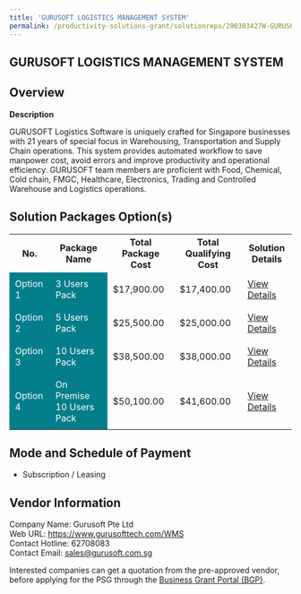 ```yaml
---
title: 'GURUSOFT LOGISTICS MANAGEMENT SYSTEM'
permalink: /productivity-solutions-grant/solutionrepo/200303427W-GURUSOFT-LOGISTICS-MANAGEMENT-SYSTEM-G
---
```


## GURUSOFT LOGISTICS MANAGEMENT SYSTEM

## Overview

**Description**

GURUSOFT Logistics Software is uniquely crafted for Singapore businesses with 21 years of special focus in Warehousing, Transportation and Supply Chain operations. 
This system provides automated workflow to save manpower cost, avoid errors and improve productivity and operational efficiency.
GURUSOFT team members are proficient with Food, Chemical, Cold chain, FMGC, Healthcare, Electronics, Trading and Controlled Warehouse and Logistics operations.

## Solution Packages Option(s)

<table>
<tr>
<th><b>No.</b></th>
<th><b>Package Name</b></th>
<th><b>Total Package Cost</b></th>
<th><b>Total Qualifying Cost</b></th>
<th><b>Solution Details</b></th>
</tr>
<tr>
<td style='padding: 10px; background-color: #037E8A; color: #FFFFFF;'>Option 1</td>
<td style='padding: 10px; background-color: #037E8A; color: #FFFFFF;'>3 Users Pack</td>
<td style='padding: 10px;'>$17,900.00</td>
<td style='padding: 10px;'>$17,400.00</td>
<td style='padding: 10px;'><a href='/images/psg/200303427W_20240067_07112024_Desensitised_Annex3_Part1.pdf' target='_blank'>View Details</a></td>
</tr>
<tr>
<td style='padding: 10px; background-color: #037E8A; color: #FFFFFF;'>Option 2</td>
<td style='padding: 10px; background-color: #037E8A; color: #FFFFFF;'>5 Users Pack</td>
<td style='padding: 10px;'>$25,500.00</td>
<td style='padding: 10px;'>$25,000.00</td>
<td style='padding: 10px;'><a href='/images/psg/200303427W_20240067_07112024_Desensitised_Annex3_Part2.pdf' target='_blank'>View Details</a></td>
</tr>
<tr>
<td style='padding: 10px; background-color: #037E8A; color: #FFFFFF;'>Option 3</td>
<td style='padding: 10px; background-color: #037E8A; color: #FFFFFF;'>10 Users Pack</td>
<td style='padding: 10px;'>$38,500.00</td>
<td style='padding: 10px;'>$38,000.00</td>
<td style='padding: 10px;'><a href='/images/psg/200303427W_20240067_07112024_Desensitised_Annex3_Part3.pdf' target='_blank'>View Details</a></td>
</tr>
<tr>
<td style='padding: 10px; background-color: #037E8A; color: #FFFFFF;'>Option 4</td>
<td style='padding: 10px; background-color: #037E8A; color: #FFFFFF;'>On Premise 10 Users Pack</td>
<td style='padding: 10px;'>$50,100.00</td>
<td style='padding: 10px;'>$41,600.00</td>
<td style='padding: 10px;'><a href='/images/psg/200303427W_20240067_07112024_Desensitised_Annex3_Part4.pdf' target='_blank'>View Details</a></td>
</tr>
</table>

## Mode and Schedule of Payment

 - Subscription / Leasing

## Vendor Information

 Company Name: Gurusoft Pte Ltd<br>Web URL: https://www.gurusofttech.com/WMS <br>Contact Hotline: 62708083 <br>Contact Email: sales@gurusoft.com.sg <br>

Interested companies can get a quotation from the pre-approved vendor, before applying for the PSG through the <a href='https://www.businessgrants.gov.sg/' target='_blank' rel='noopener'>Business Grant Portal (BGP)</a>.

<script src="/jquery/resize-tables.js"></script>
